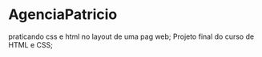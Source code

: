 # AgenciaPatricio
 praticando css e html no layout de uma pag web; 
Projeto final do curso de HTML e CSS;
